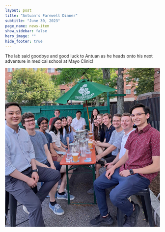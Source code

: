 ```yaml
---
layout: post
title: "Antuan's Farewell Dinner"
subtitle: "June 30, 2023"
page_name: news-item
show_sidebar: false
hero_image: ""
hide_footer: true
---
```


The lab said goodbye and good luck to Antuan as he heads onto his next adventure in medical school at Mayo Clinic!

![Image](/img/news-images/20230630_180811.jpg)

